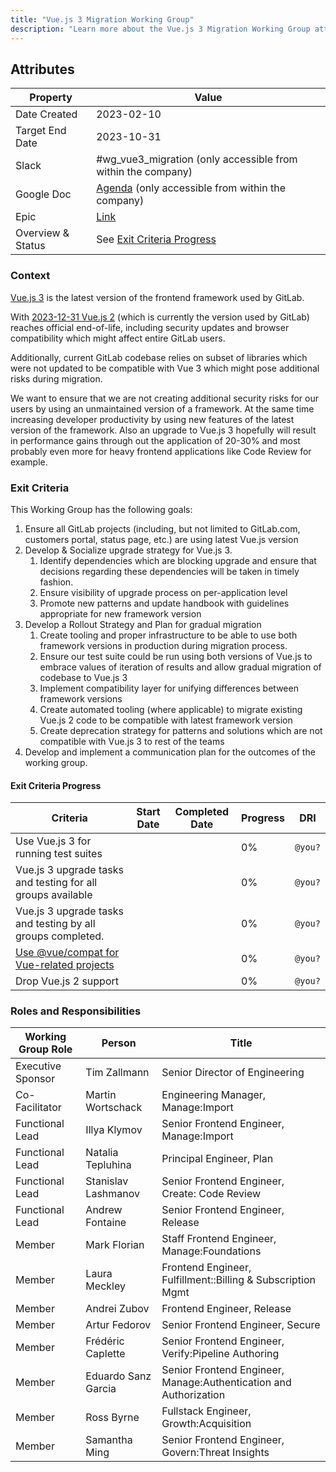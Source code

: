 ```yaml
---
title: "Vue.js 3 Migration Working Group"
description: "Learn more about the Vue.js 3 Migration Working Group attributes, goals, roles and responsibilities."
---
```


## Attributes

| Property          | Value                                                                                                                                     |
| ----------------- | ----------------------------------------------------------------------------------------------------------------------------------------- |
| Date Created      | 2023-02-10                                                                                                                                |
| Target End Date   | 2023-10-31                                                                                                                                |
| Slack             | #wg_vue3_migration (only accessible from within the company)                                                                              |
| Google Doc        | [Agenda](https://docs.google.com/document/d/1Ad8mbz5HzMsBI2sR6DgQ34afOn1L1OJy5m_RrrpXaqE/edit) (only accessible from within the company) |
| Epic              | [Link](https://gitlab.com/groups/gitlab-org/-/epics/6252)                                                                                 |
| Overview & Status | See [Exit Criteria Progress](#exit-criteria-progress)                                                                                     |

### Context

[Vue.js 3](https://vuejs.org) is the latest version of the frontend framework used by GitLab.

With [2023-12-31 Vue.js 2](https://v2.vuejs.org/lts/) (which is currently the version used by GitLab) reaches official end-of-life, including security updates and browser compatibility which might affect entire GitLab users.

Additionally, current GitLab codebase relies on subset of libraries which were not updated to be compatible with Vue 3 which might pose additional risks during migration.

We want to ensure that we are not creating additional security risks for our users by using an unmaintained version of a framework. At the same time increasing developer productivity by using new features of the latest version of the framework. Also an upgrade to Vue.js 3 hopefully will result in performance gains through out the application of 20-30% and most probably even more for heavy frontend applications like Code Review for example.

### Exit Criteria

This Working Group has the following goals:

1. Ensure all GitLab projects (including, but not limited to GitLab.com, customers portal, status page, etc.) are using latest Vue.js version
1. Develop & Socialize upgrade strategy for Vue.js 3.
   1. Identify dependencies which are blocking upgrade and ensure that decisions regarding these dependencies will be taken in timely fashion.
   1. Ensure visibility of upgrade process on per-application level
   1. Promote new patterns and update handbook with guidelines appropriate for new framework version
1. Develop a Rollout Strategy and Plan for gradual migration
   1. Create tooling and proper infrastructure to be able to use both framework versions in production during migration process.
   1. Ensure our test suite could be run using both versions of Vue.js to embrace values of iteration of results and allow gradual migration of codebase to Vue.js 3
   1. Implement compatibility layer for unifying differences between framework versions
   1. Create automated tooling (where applicable) to migrate existing Vue.js 2 code to be compatible with latest framework version
   1. Create deprecation strategy for patterns and solutions which are not compatible with Vue.js 3 to rest of the teams
1. Develop and implement a communication plan for the outcomes of the working group.

#### Exit Criteria Progress

| Criteria                                                                                      | Start Date | Completed Date | Progress | DRI     |
| --------------------------------------------------------------------------------------------- | ---------- | -------------- | -------- | ------- |
| Use Vue.js 3 for running test suites                                                          |            |                | 0%       | `@you?` |
| Vue.js 3 upgrade tasks and testing for all groups available                                   |            |                | 0%       | `@you?` |
| Vue.js 3 upgrade tasks and testing by all groups completed.                                   |            |                | 0%       | `@you?` |
| [Use @vue/compat for Vue-related projects](https://gitlab.com/groups/gitlab-org/-/epics/9013) |            |                | 0%       | `@you?` |
| Drop Vue.js 2 support                                                                         |            |                | 0%       | `@you?` |

### Roles and Responsibilities

| Working Group Role | Person                | Title                                                             |
| ------------------ | --------------------- | ----------------------------------------------------------------- |
| Executive Sponsor  | Tim Zallmann          | Senior Director of Engineering                                    |
| Co-Facilitator     | Martin Wortschack     | Engineering Manager, Manage:Import                                |
| Functional Lead    | Illya Klymov          | Senior Frontend Engineer, Manage:Import                           |
| Functional Lead    | Natalia Tepluhina     | Principal Engineer, Plan                                          |
| Functional Lead    | Stanislav Lashmanov   | Senior Frontend Engineer, Create: Code Review                     |
| Functional Lead    | Andrew Fontaine       | Senior Frontend Engineer, Release                                 |
| Member             | Mark Florian          | Staff Frontend Engineer, Manage:Foundations                       |
| Member             | Laura Meckley         | Frontend Engineer, Fulfillment::Billing & Subscription Mgmt       |
| Member             | Andrei Zubov          | Frontend Engineer, Release                                        |
| Member             | Artur Fedorov         | Senior Frontend Engineer, Secure                                  |
| Member             | Frédéric Caplette     | Senior Frontend Engineer, Verify:Pipeline Authoring               |
| Member             | Eduardo Sanz Garcia   | Senior Frontend Engineer, Manage:Authentication and Authorization |
| Member             | Ross Byrne            | Fullstack Engineer, Growth:Acquisition                            |
| Member             | Samantha Ming         | Senior Frontend Engineer, Govern:Threat Insights                            |
